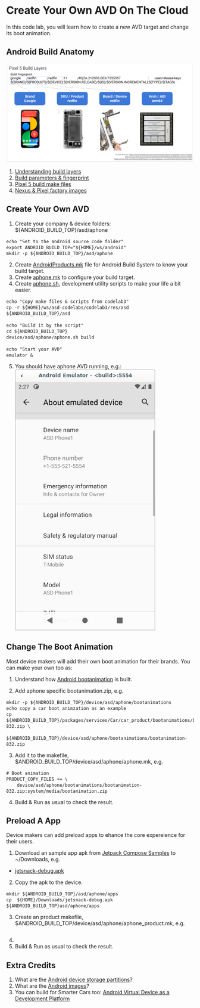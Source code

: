 # Create Your Own AVD On The Cloud
In this code lab, you will learn how to create a new AVD target and change its
boot animation.

## Android Build Anatomy
![Android Build Layers](res/Android_Build_Layers.png)
1. [Understanding build layers](https://source.android.com/setup/develop/new-device#build-layers)
2. [Build parameters & fingerprint](https://source.android.com/compatibility/android-cdd#3_2_2_build_parameters)
3. [Pixel 5 build make files](https://cs.android.com/android/platform/superproject/+/master:device/google/redfin/)
4. [Nexus & Pixel factory images](https://developers.google.com/android/images#redfin)

## Create Your Own AVD
1. Create your company & device folders: ${ANDROID_BUILD_TOP}/asd/aphone
```
echo "Set to the android source code folder"
export ANDROID_BUILD_TOP="${HOME}/ws/android"
mkdir -p ${ANDROID_BUILD_TOP}/asd/aphone
```

2. Create [AndroidProducts.mk](res/asd/AndroidProducts.mk) file for Android
Build System to know your build target.
3. Create [aphone.mk](res/asd/aphone/aphone.mk) to configure your build target.
4. Create [aphone.sh](res/asd/aphone.sh), development utility scripts to make
your life a bit easier.

```
echo "Copy make files & scripts from codelab3"
cp -r ${HOME}/ws/asd-codelabs/codelab3/res/asd ${ANDROID_BUILD_TOP}/asd

echo "Build it by the script"
cd ${ANDROID_BUILD_TOP}
device/asd/aphone/aphone.sh build

echo "Start your AVD"
emulator &
```

5. You should have aphone AVD running, e.g.:
![aphone about](res/aphone-about.png)

## Change The Boot Animation
Most device makers will add their own boot animation for their brands. You can
make your own too as:

1. Understand how [Android bootanimation](https://android.googlesource.com/platform/frameworks/base/+/master/cmds/bootanimation/FORMAT.md)
is built.

2. Add aphone specific bootanimation.zip, e.g.
```
mkdir -p ${ANDROID_BUILD_TOP}/device/asd/aphone/bootanimations
echo copy a car boot animzation as an example
cp ${ANDROID_BUILD_TOP}/packages/services/Car/car_product/bootanimations/bootanimation-832.zip \
   ${ANDROID_BUILD_TOP}/device/asd/aphone/bootanimations/bootanimation-832.zip
```

3. Add it to the makefile, $ANDROID_BUILD_TOP/device/asd/aphone/aphone.mk, e.g.
```
# Boot animation
PRODUCT_COPY_FILES += \
    device/asd/aphone/bootanimations/bootanimation-832.zip:system/media/bootanimation.zip
```

4. Build & Run as usual to check the result.

## Preload A App
Device makers can add preload apps to ehance the core expereience for their users.
1. Download an sample app apk from [Jetpack Compose Samples](https://github.com/android/compose-samples#jetpack-compose-samples) to ~/Downloads, e.g.
  - [jetsnack-debug.apk](https://github.com/android/compose-samples/releases/download/v1.0.0-beta07)

2. Copy the apk to the device.
```
mkdir ${ANDROID_BUILD_TOP}/asd/aphone/apps
cp  ${HOME}/Downloads/jetsnack-debug.apk ${ANDROID_BUILD_TOP}asd/aphone/apps
```

3. Create an product makefile, $ANDROID_BUILD_TOP/device/asd/aphone/aphone_product.mk, e.g.
```

```

4.
5. Build & Run as usual to check the result.


## Extra Credits
1. What are the [Android device storage partitions](https://source.android.com/devices/bootloader/partitions)?
2. What are the [Android images](https://source.android.com/devices/bootloader/images)?
3. You can build for Smarter Cars too: [Android Virtual Device as a Development
Platform](https://source.android.com/devices/automotive/start/avd?hl=en)
